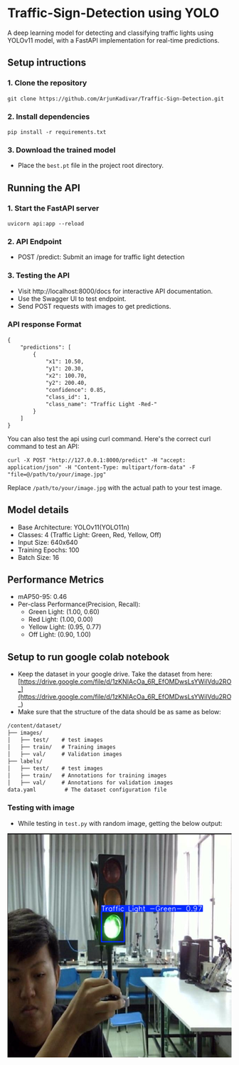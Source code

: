 # Traffic-Sign-Detection using YOLO
A deep learning model for detecting and classifying traffic lights using YOLOv11 model, with a FastAPI implementation for real-time predictions.

## Setup intructions

### 1. Clone the repository
```
git clone https://github.com/ArjunKadivar/Traffic-Sign-Detection.git
```

### 2. Install dependencies
```
pip install -r requirements.txt
```

### 3. Download the trained model
- Place the `best.pt` file in the project root directory.

## Running the API

### 1. Start the FastAPI server
```
uvicorn api:app --reload
```
### 2. API Endpoint
- POST /predict: Submit an image for traffic light detection

### 3. Testing the API
- Visit http://localhost:8000/docs for interactive API documentation.
- Use the Swagger UI to test endpoint.
- Send POST requests with images to get predictions.

### API response Format
```
{
    "predictions": [
        {
            "x1": 10.50,
            "y1": 20.30,
            "x2": 100.70,
            "y2": 200.40,
            "confidence": 0.85,
            "class_id": 1,
            "class_name": "Traffic Light -Red-"
        }
    ]
}
```
You can also test the api using curl command. Here's the correct curl command to test an API:
```
curl -X POST "http://127.0.0.1:8000/predict" -H "accept: application/json" -H "Content-Type: multipart/form-data" -F "file=@/path/to/your/image.jpg"
```

Replace `/path/to/your/image.jpg` with the actual path to your test image.

## Model details

- Base Architecture: YOLOv11(YOLO11n)
- Classes: 4 (Traffic Light: Green, Red, Yellow, Off)
- Input Size: 640x640
- Training Epochs: 100
- Batch Size: 16

## Performance Metrics

- mAP50-95: 0.46
- Per-class Performance(Precision, Recall):
  - Green Light: (1.00, 0.60)
  - Red Light: (1.00, 0.00)
  - Yellow Light: (0.95, 0.77)
  - Off Light: (0.90, 1.00)

## Setup to run google colab notebook

- Keep the dataset in your google drive. Take the dataset from here: [https://drive.google.com/file/d/1zKNIAcOa_6R_EfOMDwsLsYWilVdu2RO_](https://drive.google.com/file/d/1zKNIAcOa_6R_EfOMDwsLsYWilVdu2RO_) 
- Make sure that the structure of the data should be as same as below:
```
/content/dataset/
├── images/
│   ├── test/    # test images
│   ├── train/   # Training images
│   ├── val/     # Validation images
├── labels/
│   ├── test/    # test images
│   ├── train/   # Annotations for training images
│   ├── val/     # Annotations for validation images
data.yaml         # The dataset configuration file
```
### Testing with image

- While testing in `test.py` with random image, getting the below output:
<img src="Solution/output.png" alt="Output image of Traffic Light Detection">
